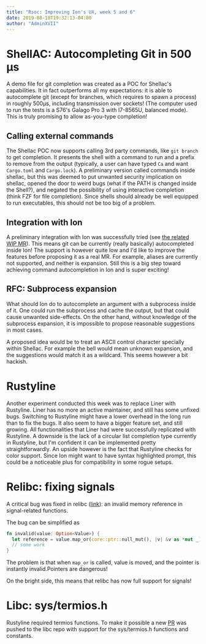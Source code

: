 ```yaml
---
title: "Rsoc: Improving Ion's UX, week 5 and 6"
date: 2019-08-18T19:32:13-04:00
author: "AdminXVII"
---
```

# ShellAC: Autocompleting Git in 500 μs
A demo file for git completion was created as a POC for Shellac's capabilities. It in fact outperforms all my expectations: it is able to autocomplete git (except for branches, which requires to spawn a process) in roughly 500μs, including transmission over sockets! (The computer used to run the tests is a S76's Galago Pro 3 with I7-8565U, balanced mode). This is truly promising to allow as-you-type completion!

## Calling external commands
The Shellac POC now supports calling 3rd party commands, like `git branch` to get completion. It presents the shell with a command to run and a prefix to remove from the output (typically, a user can have typed `Ca` and want `Cargo.toml` and `Cargo.lock`). A preliminary version called commands inside shellac, but this was deemed to put unwanted security implication on shellac, opened the door to weird bugs (what if the PATH is changed inside the Shell?), and negated the possibility of using interactive completion (think FZF for file completion). Since shells should already be well equipped to run executables, this should not be too big of a problem.

## Integration with Ion
A preliminary integration with Ion was successfully tried (see [the related WIP MR](https://gitlab.redox-os.org/redox-os/ion/merge_requests/1157)). This means git can be currently (really basically) autocompleted inside Ion! The support is however quite low and I'd like to improve the features before proposing it as a real MR. For example, aliases are currently not supported, and neither is expansion. Still this is a big step toward achieving command autocompletion in Ion and is super exciting!

## RFC: Subprocess expansion
What should Ion do to autocomplete an argument with a subprocess inside of it. One could run the subprocess and cache the output, but that could cause unwanted side-effects. On the other hand, without knowledge of the subprocess expansion, it is impossible to propose reasonable suggestions in most cases.

A proposed idea would be to treat an ASCII control character specially within Shellac. For example the bell would mean unknown expansion, and the suggestions would match it as a wildcard. This seems however a bit hackish.

# Rustyline
Another experiment conducted this week was to replace Liner with Rustyline. Liner has no more an active maintainer, and still has some unfixed bugs. Switching to Rustyline might have a lower overhead in the long run than to fix the bugs. It also seem to have a bigger feature set, and still growing. All functionalities that Liner had were successfully replicated with Rustyline. A downside is the lack of a circular list completion type currently in Rustyline, but I'm confident it can be implemented pretty straightforwardly. An upside however is the fact that Rustyline checks for color support. Since Ion might want to have syntax highlighted prompt, this could be a noticeable plus for compatibility in some rogue setups.

# Relibc: fixing signals
A critical bug was fixed in relibc ([link][relibc patch]): an invalid memory reference in signal-related functions.

The bug can be simplified as
```rust
fn invalid(value: Option<Value>) {
  let reference = value.map_or(core::ptr::null_mut(), |v| &v as *mut _);
  // some work
}
```

The problem is that when `map_or` is called, value is moved, and the pointer is instantly invalid.Pointers are dangerous!

On the bright side, this means that relibc has now full support for signals!

# Libc: sys/termios.h
Rustyline required termios functions. To make it possible a new [PR][libc patch] was pushed to the libc repo with support for the sys/termios.h functions and constants.

[relibc patch]: https://gitlab.redox-os.org/redox-os/relibc/merge_requests/239
[libc patch]: https://github.com/rust-lang/libc/pull/1471
